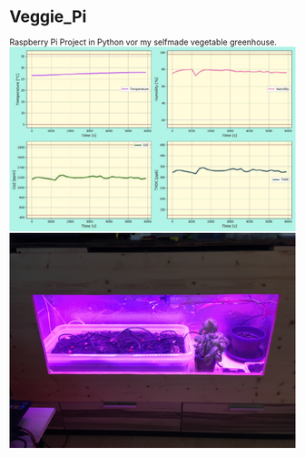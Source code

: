 # Veggie_Pi
Raspberry Pi Project in Python vor my selfmade vegetable greenhouse.
![Screenshot](plotexample.png)
![Screenshot](pic.png)